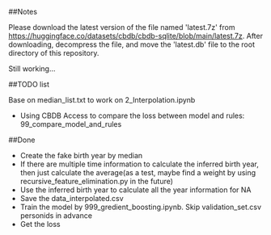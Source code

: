 ##Notes

Please download the latest version of the file named 'latest.7z' from https://huggingface.co/datasets/cbdb/cbdb-sqlite/blob/main/latest.7z. After downloading, decompress the file, and move the 'latest.db' file to the root directory of this repository.

Still working...

##TODO list

Base on median_list.txt to work on 2_Interpolation.ipynb


- Using CBDB Access to compare the loss between model and rules: 99_compare_model_and_rules

##Done

- Create the fake birth year by median
- If there are multiple time information to calculate the inferred birth year, then just calculate the average(as a test, maybe find a weight by using recursive_feature_elimination.py in the future)
- Use the inferred birth year to calculate all the year information for NA
- Save the data_interpolated.csv
- Train the model by 999_gredient_boosting.ipynb. Skip validation_set.csv personids in advance
- Get the loss
